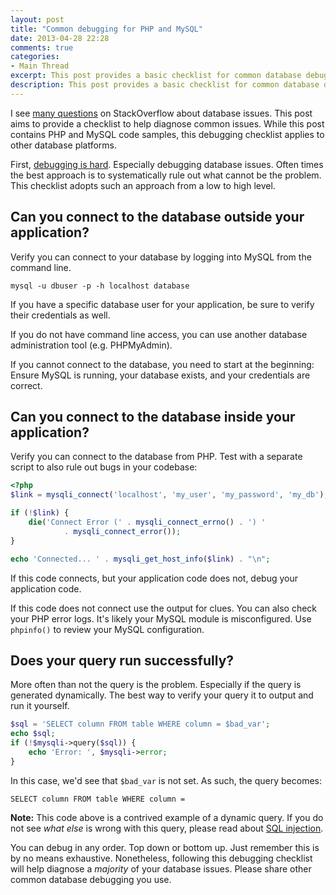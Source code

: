 ```yaml
---
layout: post
title: "Common debugging for PHP and MySQL"
date: 2013-04-28 22:28
comments: true
categories: 
- Main Thread
excerpt: This post provides a basic checklist for common database debugging when developing with examples in PHP and MySQL.
description: This post provides a basic checklist for common database debugging when developing with examples in PHP and MySQL.
---
```

I see [many questions](http://stackoverflow.com/search?q=%5Bphp%5D+%5Bmysql%5D+%22database+error%22) on StackOverflow about database issues. This post aims to provide a checklist to help diagnose common issues. While this post contains PHP and MySQL code samples, this debugging checklist applies to other database platforms.

First, [debugging is hard](http://blog.jvroom.com/2012/02/08/debugging-hard-problems/ "Debugging hard problems"). Especially debugging database issues. Often times the best approach is to systematically rule out what cannot be the problem. This checklist adopts such an approach from a low to high level.

## Can you connect to the database outside your application?
Verify you can connect to your database by logging into MySQL from the command line.

	mysql -u dbuser -p -h localhost database

If you have a specific database user for your application, be sure to verify their credentials as well.

If you do not have command line access, you can use another database administration tool (e.g. PHPMyAdmin).

If you cannot connect to the database, you need to start at the beginning: Ensure MySQL is running, your database exists, and your credentials are correct.

## Can you connect to the database inside your application?
Verify you can connect to the database from PHP. Test with a separate script to also rule out bugs in your codebase:

``` php
<?php
$link = mysqli_connect('localhost', 'my_user', 'my_password', 'my_db');

if (!$link) {
    die('Connect Error (' . mysqli_connect_errno() . ') '
            . mysqli_connect_error());
}

echo 'Connected... ' . mysqli_get_host_info($link) . "\n";
```

If this code connects, but your application code does not, debug your application code.

If this code does not connect use the output for clues. You can also check your PHP error logs. It's likely your MySQL module is misconfigured. Use `phpinfo()` to review your MySQL configuration.

## Does your query run successfully?
More often than not the query is the problem. Especially if the query is generated dynamically. The best way to verify your query it to output and run it yourself.

``` php
$sql = 'SELECT column FROM table WHERE column = $bad_var';
echo $sql;
if (!$mysqli->query($sql)) {
    echo 'Error: ', $mysqli->error;
}
```

In this case, we'd see that `$bad_var` is not set. As such, the query becomes:

	SELECT column FROM table WHERE column = 

**Note:** This code above is a contrived example of a dynamic query. If you do not see *what else* is wrong with this query, please read about [SQL injection](http://stackoverflow.com/questions/60174/how-to-prevent-sql-injection-in-php/60496 "How to prevent SQL injection in PHP").

You can debug in any order. Top down or bottom up. Just remember this is by no means exhaustive. Nonetheless, following this debugging checklist will help diagnose a *majority* of your database issues. Please share other common database debugging you use.

